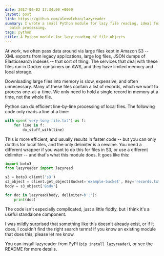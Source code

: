 ```yaml
---
date: 2017-09-02 17:34:00 +0000
layout: post
link: https://github.com/alexwlchan/lazyreader
summary: I wrote a small Python module for lazy file reading, ideal for efficient
  batch processing.
tags: python
title: A Python module for lazy reading of file objects
---
```


At work, we often pass data around via large files kept in Amazon S3 -- XML exports from legacy applications, large log files, JSON dumps of Elasticsearch indexes -- that sort of thing.
The services that deal with these files run in Docker containers on AWS, and they have limited memory and local storage.

Downloading large files into memory is slow, expensive, and often unnecessary.
Many of these files contain a list of records, which we want to process one-at-a-time.
We only need to hold a single record in memory at a time, not the whole file.

Python can do efficient line-by-line processing of local files.
The following code only reads a line at a time:

```python
with open('very-long-file.txt') as f:
    for line in f:
        do_stuff_with(line)
```

This is more efficient, and usually results in faster code -- but you can only do this for local files, and the only delimiter is a newline.
You need a different wrapper if you want to do this for files in S3, or use a different delimiter -- and that's what this module does.
It goes like this:

```python
import boto3
from lazyreader import lazyread

s3 = boto3.client('s3')
s3_object = client.get_object(Bucket='example-bucket', Key='records.txt')
body = s3_object['Body']

for doc in lazyread(body, delimiter=b';'):
    print(doc)
```

The code isn't especially complicated, just a little fiddly, but I think it's a useful standalone component.

I was mildly surprised that something like this doesn't already exist, or if it does, I couldn't find the right search terms!
If you know an existing module that does this, please let me know.

You can install lazyreader from PyPI (`pip install lazyreader`), or see the README for more details.